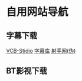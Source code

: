 # 自用网站导航
## 字幕下载
[VCB-Stidio](http:://bbs.vcb-s.com/forum-37-1.html) [字幕库](http://www.zimuku.la/)  [射手网(伪)](https://secure.assrt.net/)
## BT影视下载

